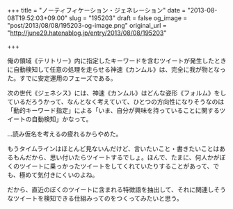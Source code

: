 +++
title = "ノーティフィケーション・ジェネレーション"
date = "2013-08-08T19:52:03+09:00"
slug = "195203"
draft = false
og_image = "post/2013/08/08/195203-og-image.png"
original_url = "http://june29.hatenablog.jp/entry/2013/08/08/195203"

+++

<p>俺の領域《テリトリー》内に指定したキーワードを含むツイートが発生したときに自動検知して任意の処理を走らせる神速《カンムル》は、完全に我が物となった。すでに安定運用のフェーズである。</p>
<p>次の世代《ジェネシス》には、神速《カンムル》はどんな姿形《フォルム》をしているだろうかって、なんとなく考えていて、ひとつの方向性になりそうなのは「動的キーワード指定」による「いま、自分が興味を持っていることに関するツイートの自動検知」かなって。</p>
<p>…読み仮名を考えるの疲れるからやめた。</p>
<p>もうタイムラインはほとんど見ないんだけど、言いたいこと・書きたいことはあるもんだから、思い付いたらツイートするでしょ。ほんで、たまに、何人かがぼくのツイートに乗っかったツイートをしてくれていたりすることがあって、でも、極めて気付きにくいのよね。</p>
<p>だから、直近のぼくのツイートに含まれる特徴語を抽出して、それに関連しそうなツイートを検知できる仕組みってのをつくってみたいと思う。</p>
